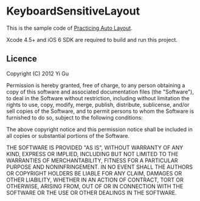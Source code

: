 # KeyboardSensitiveLayout
This is the sample code of [Practicing Auto Layout](http://www.think-in-g.net/ghawk/blog/2012/09/practicing-auto-layout-an-example-of-keyboard-sensitive-layout).

Xcode 4.5+ and iOS 6 SDK are required to build and run this project.

## Licence
Copyright (C) 2012 Yi Gu

Permission is hereby granted, free of charge, to any person obtaining a copy of this software and associated documentation files (the "Software"), to deal in the Software without restriction, including without limitation the rights to use, copy, modify, merge, publish, distribute, sublicense, and/or sell copies of the Software, and to permit persons to whom the Software is furnished to do so, subject to the following conditions:

The above copyright notice and this permission notice shall be included in all copies or substantial portions of the Software.

THE SOFTWARE IS PROVIDED "AS IS", WITHOUT WARRANTY OF ANY KIND, EXPRESS OR IMPLIED, INCLUDING BUT NOT LIMITED TO THE WARRANTIES OF MERCHANTABILITY, FITNESS FOR A PARTICULAR PURPOSE AND NONINFRINGEMENT. IN NO EVENT SHALL THE AUTHORS OR COPYRIGHT HOLDERS BE LIABLE FOR ANY CLAIM, DAMAGES OR OTHER LIABILITY, WHETHER IN AN ACTION OF CONTRACT, TORT OR OTHERWISE, ARISING FROM, OUT OF OR IN CONNECTION WITH THE SOFTWARE OR THE USE OR OTHER DEALINGS IN THE SOFTWARE.

